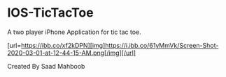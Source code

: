 # IOS-TicTacToe
A two player iPhone Application for tic tac toe. 

[url=https://ibb.co/xf2kDPN][img]https://i.ibb.co/61yMmVk/Screen-Shot-2020-03-01-at-12-44-15-AM.png[/img][/url]

Created By Saad Mahboob

